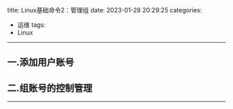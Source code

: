 title: Linux基础命令2：管理组
date: 2023-01-28 20:29:25
categories:
- 运维
tags:
- Linux
---
## 一.添加用户账号
## 二.组账号的控制管理
---
